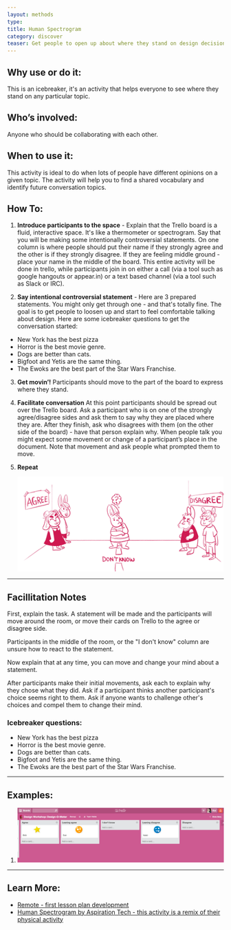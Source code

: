 ```yaml
---
layout: methods
type:
title: Human Spectrogram
category: discover
teaser: Get people to open up about where they stand on design decisions.
---
```


## Why use or do it:

This is an icebreaker, it's an activity that helps everyone to see where they stand on any particular topic.

## Who’s involved:

Anyone who should be collaborating with each other.

## When to use it:

This activity is ideal to do when lots of people have different opinions on a given topic. The activity will help you to find a shared vocabulary and identify future conversation topics.

## How To:

1. **Introduce participants to the space** - Explain that the Trello board is a fluid, interactive space. It's like a thermometer or spectrogram. Say that you will be making some intentionally controversial statements. On one column is where people should put their name if they strongly agree and the other is if they strongly disagree. If they are feeling middle ground - place your name in the middle of the board. This entire activity will be done in trello, while participants join in on either a call (via a tool such as google hangouts or appear.in) or a text based channel (via a tool such as Slack or IRC).

2. **Say intentional controversial statement** - Here are 3 prepared statements. You might only get through one - and that's totally fine. The goal is to get people to loosen up and start to feel comfortable talking about design. Here are some icebreaker questions to get the conversation started:

* New York has the best pizza
* Horror is the best movie genre.
* Dogs are better than cats.
* Bigfoot and Yetis are the same thing.
* The Ewoks are the best part of the Star Wars Franchise.

3. **Get movin’!** Participants should move to the part of the board to express where they stand.

4. **Facilitate conversation**  At this point participants should be spread out over the Trello board. Ask a participant who is on one of the strongly agree/disagree sides and ask them to say why they are placed where they are. After they finish, ask who disagrees with them (on the other side of the board) - have that person explain why. When people talk you might expect some movement or change of a participant’s place in the document. Note that movement and ask people what prompted them to move.

5. **Repeat**

    ![human spectrogram image](/img/methods/design-o-meter.jpg)



---

## Facillitation Notes

First, explain the task.  A statement will be made and the participants will move around the room, or move their cards on Trello to the agree or disagree side.

Participants in the middle of the room, or the "I don't know" column are unsure how to react to the statement.

Now explain that at any time, you can move and change your mind about a statement.

After participants make their initial movements, ask each to explain why they chose what they did.
Ask if a participant thinks another participant's choice seems right to them.
Ask if anyone wants to challenge other's choices and compel them to change their mind.

### Icebreaker questions:

* New York has the best pizza
* Horror is the best movie genre.
* Dogs are better than cats.
* Bigfoot and Yetis are the same thing.
* The Ewoks are the best part of the Star Wars Franchise.

---

## Examples:

1. ![trello spectrogram](/img/methods/design-o-meter-trello.png)

---

## Learn More:

* [Remote - first lesson plan development](https://bocoup.com/weblog/remote-first-lesson-plan-development)
* [Human Spectrogram by Aspiration Tech - this activity is a remix of their physical activity](http://facilitation.aspirationtech.org/index.php?title=Facilitation:Spectrogram)
